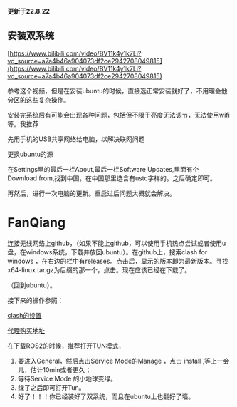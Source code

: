**更新于22.8.22**

## 安装双系统

[https://www.bilibili.com/video/BV11k4y1k7Li?vd_source=a7a4b46a904073df2ce2942708049815](https://www.bilibili.com/video/BV11k4y1k7Li?vd_source=a7a4b46a904073df2ce2942708049815)

参考这个视频，但是在安装ubuntu的时候，直接选正常安装就好了，不用理会他分区的这些复杂操作。

安装完系统后有可能会出现各种问题，包括但不限于亮度无法调节，无法使用wifi等。我推荐

先用手机的USB共享网络给电脑，以解决联网问题

更换ubuntu的源

在Settings里的最后一栏About,最后一栏Software Updates,里面有个Download from,找到中国，在中国那里选含有ustc字样的。之后确定即可。

再然后，进行一次电脑的更新。重启过后问题大概就会解决。

# FanQiang

连接无线网络上github，（如果不能上github，可以使用手机热点尝试或者使用u盘，在windows系统，下载并放回ubuntu）。在github上，搜索clash for windows ，在右边的栏中有releases。点击后，显示的版本即为最新版本。寻找x64-linux.tar.gz为后缀的那一个，点击。现在应该已经在下载了。

（回到ubuntu）。

接下来的操作参照：


[clash的设置](https://www.cnblogs.com/Jiang13537/p/15571504.html)


[代理购买地址](https://my.pokcloud.com/clientarea.php)


在下载ROS2的时候，推荐打开TUN模式，
1. 要进入General，然后点击Service Mode的Manage ，点击 install ,等上一会儿，估计10min或者更久；
2. 等待Service Mode 的小地球变绿。
3. 绿了之后即可打开Tun。
4. 好了！！！你已经装好了双系统，而且在ubuntu上也翻好了墙。
